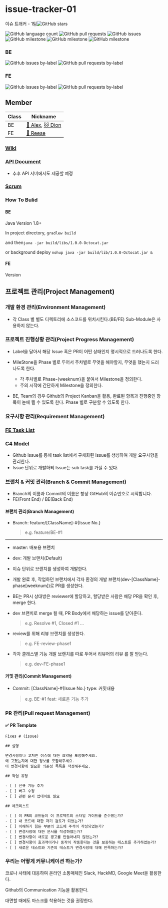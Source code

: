 # issue-tracker-01
이슈 트래커 - 1팀![GitHub stars](https://img.shields.io/github/stars/codesquad-member-2020/issue-tracker-01?style=social)

![GitHub language count](https://img.shields.io/github/languages/count/codesquad-member-2020/issue-tracker-01) ![GitHub pull requests](https://img.shields.io/github/issues-pr/codesquad-member-2020/issue-tracker-01?color=green) ![GitHub issues](https://img.shields.io/github/issues/codesquad-member-2020/issue-tracker-01) ![GitHub milestone](https://img.shields.io/github/milestones/progress-percent/codesquad-member-2020/issue-tracker-01/1) ![GitHub milestone](https://img.shields.io/github/milestones/progress-percent/codesquad-member-2020/issue-tracker-01/2) ![GitHub milestone](https://img.shields.io/github/milestones/progress-percent/codesquad-member-2020/issue-tracker-01/3)

### BE

![GitHub issues by-label](https://img.shields.io/github/issues/codesquad-member-2020/issue-tracker-01/%F0%9F%9A%8C%20BE) ![GitHub pull requests by-label](https://img.shields.io/github/issues-pr/codesquad-member-2020/issue-tracker-01/%F0%9F%9A%8C%20BE?color=green)

### FE

![GitHub issues by-label](https://img.shields.io/github/issues/codesquad-member-2020/issue-tracker-01/%F0%9F%A6%84%20FE) ![GitHub pull requests by-label](https://img.shields.io/github/issues-pr/codesquad-member-2020/issue-tracker-01/%F0%9F%A6%84%20FE?color=green)

## Member

| Class | Nickname                       |
| ----- | ------------------------------ |
| BE    | [🚌 Alex][alex], [🐱 Dion][dion] |
| FE    | [🦄 Reese][reese]               |

### [Wiki](https://github.com/codesquad-member-2020/issue-tracker-01/wiki)

### [API Document](https://github.com/codesquad-member-2020/issue-tracker-01/wiki/API-Document)

- 추후 API 서버에서도 제공할 예정

### [Scrum](https://github.com/codesquad-member-2020/issue-tracker-01/wiki/Scrum)

### How To Bulid

#### BE

Java Version 1.8+

In project directory, `gradlew build`

and then`java -jar build/libs/1.0.0-Octocat.jar`

or background deploy `nohup java -jar build/lib/1.0.0-Octocat.jar &`

#### FE

Version

## 프로젝트 관리(Project Management)

### 개발 환경 관리(Environment Management)

- 각 Class 별 별도 디렉토리에 소스코드를 위치시킨다.(BE/FE) Sub-Module은 사용하지 않는다.

### 프로젝트 진행상황 관리(Project Progress Management)

- Label을 달아서 해당 Issue 혹은 PR이 어떤 상태인지 명시적으로 드러나도록 한다.

- MileStone을 Phase 별로 두어서 주차별로 무엇을 해야할지, 무엇을 했는지 드러나도록 한다.

  - 각 주차별로 Phase-{weeknum}을 붙여서 Milestone을 정의한다.
  - 주의 시작에 간단하게 Milestone을 정의한다.

- BE, Team의 경우 Github의 Project Kanban을 활용, 완료된 항목과 진행중인 항목이 눈에 띌 수 있도록 한다.
  Phase 별로 구분할 수 있도록 한다.

### 요구사항 관리(Requirement Management)

### [FE Task List](https://docs.google.com/spreadsheets/d/1U-_ApHx159JGWFy9P9KViVSK9zQEAFZmE7JAQ2qmW0c/edit?usp=sharing)

### [C4 Model](https://github.com/codesquad-member-2020/issue-tracker-01/issues/16)

- Github Issue를 통해 task list에서 구체화된 Issue를 생성하여 개발 요구사항을 관리한다.
- Issue 단위로 개발하되 Issue는 sub task를 가질 수 있다.

### 브랜치 & 커밋 관리(Branch & Commit Management)

- Branch의 이름과 Commit의 이름은 항상 GitHub의 이슈번호로 시작합니다.
- FE(Front End) / BE(Back End)

#### 브랜치 관리(Branch Management)

- Branch: feature/[ClassName]-#{Issue No.}

  > e.g. feature/BE-#1

---

- master: 배포용 브랜치

- dev: 개발 브랜치(Default)

- 이슈 단위로 브랜치를 생성하여 개발한다.

- 개발 완료 후, 작업하던 브랜치에서 각자 환경의 개발 브랜치(dev-[ClassName]-phase[weeknum])로 PR를 생성한다.

- BE는 PR시 상대방은 reviewer에 할당하고, 할당받은 사람은 해당 PR을 확인 후, merge 한다.

- dev 브랜치로 merge 될 때, PR Body에서 해당하는 issue를 닫아준다.

  > e.g. Resolve #1, Closed #1 ...

- review를 위해 리뷰 브랜치를 생성한다.

  > e.g. FE-review-phase1

- 각자 클래스별 기능 개발 브랜치를 따로 두어서 리뷰어의 리뷰 를 잘 받는다.

  > e.g. dev-FE-phase1

#### 커밋 관리(Commit Management)

- Commit: [ClassName]-#{Issue No.} type: 커밋내용

  > e.g. BE-#1 feat: 새로운 기능 추가

### PR 관리(Pull request Management)

#### ✅ PR Template

```
Fixes # (issue)

## 설명

변경사항이나 고쳐진 이슈에 대한 요약을 포함해주세요.
왜 고쳤는지에 대한 정보를 포함해주세요.
이 변경사항에 필요한 의존성 목록을 작성해주세요.

## 작업 유형

- [ ] 신규 기능 추가
- [ ] 버그 수정
- [ ] 관련 문서 업데이트 필요

## 체크리스트

- [ ] 이 PR의 코드들이 이 프로젝트의 스타일 가이드를 준수했는가?
- [ ] 내 코드에 대한 자기 검토가 되었는가?
- [ ] 이해하기 힘든 부분의 코드에 주석이 작성되었는가?
- [ ] 변경사항에 대한 문서를 작성하였는가?
- [ ] 변경사항이 새로운 경고를 만들어내지 않았는가?
- [ ] 변경사항이 효과적이거나 동작이 작동한다는 것을 보증하는 테스트를 추가하였는가?
- [ ] 새로운 테스트와 기존의 테스트가 변경사항에 대해 만족하는가?
```

### 우리는 어떻게 커뮤니케이션 하는가?

코로나 사태에 대응하여 온라인 소통매체인 Slack, HackMD, Google Meet을 활용한다.

Github의 Communication 기능을 활용한다.

대면할 때에도 마스크를 착용하는 것을 권장한다.

[alex]: https://github.com/haveagood
[reese]: https://github.com/reesekimm
[dion]: https://github.com/ksundong

